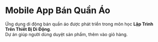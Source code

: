 # Mobile App Bán Quần Áo
Ứng dụng di động bán quần áo được phát triển trong môn học **Lập Trình Trên Thiết Bị Di Động**.  
Dự án giúp người dùng duyệt sản phẩm, thêm vào giỏ hàng.
